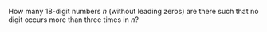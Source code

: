 <p>How many 18-digit numbers <var>n</var> (without leading zeros) are there such that no digit occurs more than three times in <var>n</var>?</p>
